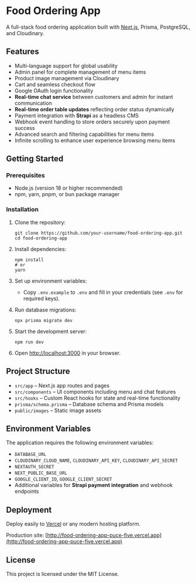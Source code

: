 # Food Ordering App

A full-stack food ordering application built with [Next.js](https://nextjs.org), Prisma, PostgreSQL, and Cloudinary.

## Features

- Multi-language support for global usability  
- Admin panel for complete management of menu items  
- Product image management via Cloudinary  
- Cart and seamless checkout flow  
- Google OAuth login functionality  
- **Real-time chat service** between customers and admin for instant communication  
- **Real-time order table updates** reflecting order status dynamically  
- Payment integration with **Strapi** as a headless CMS  
- Webhook event handling to store orders securely upon payment success  
- Advanced search and filtering capabilities for menu items  
- Infinite scrolling to enhance user experience browsing menu items  

## Getting Started

### Prerequisites

- Node.js (version 18 or higher recommended)  
- npm, yarn, pnpm, or bun package manager  

### Installation

1. Clone the repository:  
    ```
    git clone https://github.com/your-username/food-ordering-app.git
    cd food-ordering-app
    ```

2. Install dependencies:  
    ```
    npm install
    # or
    yarn
    ```

3. Set up environment variables:  
   - Copy `.env.example` to `.env` and fill in your credentials (see `.env` for required keys).

4. Run database migrations:  
    ```
    npx prisma migrate dev
    ```

5. Start the development server:  
    ```
    npm run dev
    ```

6. Open [http://localhost:3000](http://localhost:3000) in your browser.

## Project Structure

- `src/app` – Next.js app routes and pages  
- `src/components` – UI components including menu and chat features  
- `src/hooks` – Custom React hooks for state and real-time functionality  
- `prisma/schema.prisma` – Database schema and Prisma models  
- `public/images` – Static image assets  

## Environment Variables

The application requires the following environment variables:  
- `DATABASE_URL`  
- `CLOUDINARY_CLOUD_NAME`, `CLOUDINARY_API_KEY`, `CLOUDINARY_API_SECRET`  
- `NEXTAUTH_SECRET`  
- `NEXT_PUBLIC_BASE_URL`  
- `GOOGLE_CLIENT_ID`, `GOOGLE_CLIENT_SECRET`  
- Additional variables for **Strapi payment integration** and webhook endpoints  

## Deployment

Deploy easily to [Vercel](https://vercel.com/) or any modern hosting platform.

Production site: [http://food-ordering-app-puce-five.vercel.app](http://food-ordering-app-puce-five.vercel.app)

## License

This project is licensed under the MIT License.
